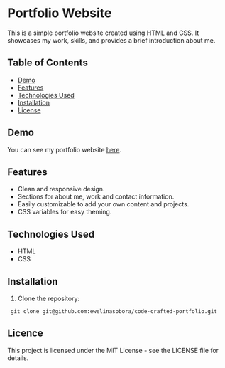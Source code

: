 # Portfolio Website

This is a simple portfolio website created using HTML and CSS. It showcases my work, skills, and provides a brief introduction about me.

## Table of Contents

- [Demo](#demo)
- [Features](#features)
- [Technologies Used](#technologies-used)
- [Installation](#installation)
- [License](#license)

## Demo

You can see my portfolio website [here](https://ewelinasobora.github.io/code-crafted-portfolio/).

## Features

- Clean and responsive design.
- Sections for about me, work and contact information.
- Easily customizable to add your own content and projects.
- CSS variables for easy theming.

## Technologies Used

- HTML
- CSS

## Installation

1. Clone the repository:
  ```
   git clone git@github.com:ewelinasobora/code-crafted-portfolio.git
  ```

## Licence

This project is licensed under the MIT License - see the LICENSE file for details.
